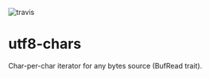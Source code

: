 ![travis](https://travis-ci.org/A1-Triard/utf8-chars.svg?branch=master)
# utf8-chars
Char-per-char iterator for any bytes source (BufRead trait).
